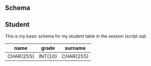 ## Schema
## Student
This is my basic schema for my student table in the session (script.sql)

| name  | grade  |   surname |
| ------------ | ------------ | ------------ |
|  CHAR(255) | INT(10)  | CHAR(255)   |   
